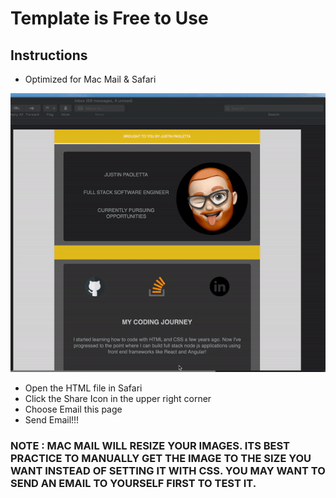 # Template is Free to Use

## Instructions

- Optimized for Mac Mail & Safari

![](temp2.gif)

- Open the HTML file in Safari
- Click the Share Icon in the upper right corner
- Choose Email this page
- Send Email!!!

### NOTE : MAC MAIL WILL RESIZE YOUR IMAGES.  ITS BEST PRACTICE TO MANUALLY GET THE IMAGE TO THE SIZE YOU WANT INSTEAD OF SETTING IT WITH CSS.  YOU MAY WANT TO SEND AN EMAIL TO YOURSELF FIRST TO TEST IT.